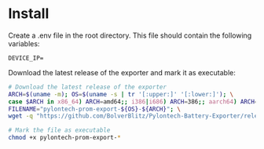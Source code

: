 # Install
Create a .env file in the root directory. This file should contain the following variables:  
```env
DEVICE_IP=
```

Download the latest release of the exporter and mark it as executable:  
```bash
# Download the latest release of the exporter
ARCH=$(uname -m); OS=$(uname -s | tr '[:upper:]' '[:lower:]'); \
case $ARCH in x86_64) ARCH=amd64;; i386|i686) ARCH=386;; aarch64) ARCH=arm64;; esac; \
FILENAME="pylontech-prom-export-${OS}-${ARCH}"; \
wget -q "https://github.com/BolverBlitz/Pylontech-Battery-Exporter/releases/latest/download/${FILENAME}" -O ${FILENAME}

# Mark the file as executable
chmod +x pylontech-prom-export-*
```